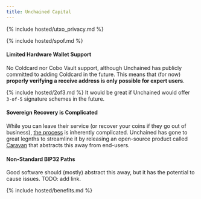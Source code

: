 ```yaml
---
title: Unchained Capital
---
```



{% include hosted/utxo_privacy.md %}

{% include hosted/spof.md %}

#### Limited Hardware Wallet Support
No Coldcard nor Cobo Vault support, although Unchained has publicly committed to adding Coldcard in the future.
This means that (for now) **properly verifying a receive address is only possible for expert users**.

{% include hosted/2of3.md %}
It would be great if Unchained would offer `3-of-5` signature schemes in the future.

#### Sovereign Recovery is Complicated
While you can leave their service (or recover your coins if they go out of business), [the process](https://unchained-capital.com/blog/external-spend-workflow/) is inherently complicated.
Unchained has gone to great legnths to streamline it by releasing an open-source product called [Caravan](https://unchained-capital.github.io/caravan/) that abstracts this away from end-users.

#### Non-Standard BIP32 Paths
Good software should (mostly) abstract this away, but it has the potential to cause issues.
TODO: add link.

{% include hosted/benefits.md %}
